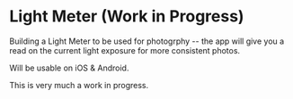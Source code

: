 # Light Meter (Work in Progress)

Building a Light Meter to be used for photogrphy -- the app will give you a read on the current light exposure for more consistent photos.  

Will be usable on iOS & Android.  

This is very much a work in progress.  

